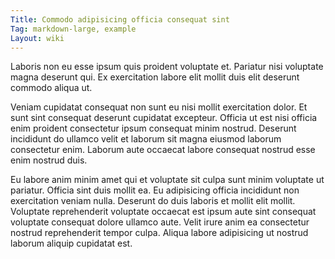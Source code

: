 ```yaml
---
Title: Commodo adipisicing officia consequat sint
Tag: markdown-large, example
Layout: wiki
---
```

Laboris non eu esse ipsum quis proident voluptate et. Pariatur nisi voluptate magna deserunt qui. Ex exercitation labore elit mollit duis elit deserunt commodo aliqua ut.

Veniam cupidatat consequat non sunt eu nisi mollit exercitation dolor. Et sunt sint consequat deserunt cupidatat excepteur. Officia ut est nisi officia enim proident consectetur ipsum consequat minim nostrud. Deserunt incididunt do ullamco velit et laborum sit magna eiusmod laborum consectetur enim. Laborum aute occaecat labore consequat nostrud esse enim nostrud duis.

Eu labore anim minim amet qui et voluptate sit culpa sunt minim voluptate ut pariatur. Officia sint duis mollit ea. Eu adipisicing officia incididunt non exercitation veniam nulla. Deserunt do duis laboris et mollit elit mollit. Voluptate reprehenderit voluptate occaecat est ipsum aute sint consequat voluptate consequat dolore ullamco aute. Velit irure anim ea consectetur nostrud reprehenderit tempor culpa. Aliqua labore adipisicing ut nostrud laborum aliquip cupidatat est.